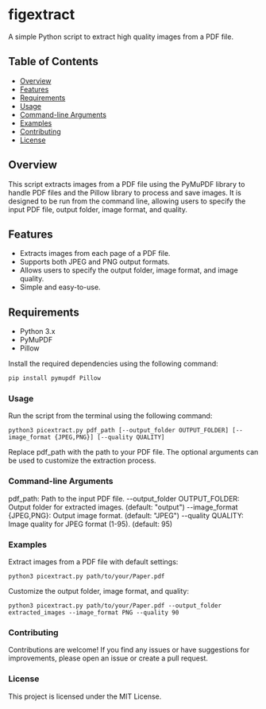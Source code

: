 # figextract
A simple Python script to extract high quality images from a PDF file.

## Table of Contents
- [Overview](#overview)
- [Features](#features)
- [Requirements](#requirements)
- [Usage](#usage)
- [Command-line Arguments](#command-line-arguments)
- [Examples](#examples)
- [Contributing](#contributing)
- [License](#license)

## Overview

This script extracts images from a PDF file using the PyMuPDF library to handle PDF files and the Pillow library to process and save images. It is designed to be run from the command line, allowing users to specify the input PDF file, output folder, image format, and quality.

## Features

- Extracts images from each page of a PDF file.
- Supports both JPEG and PNG output formats.
- Allows users to specify the output folder, image format, and image quality.
- Simple and easy-to-use.

## Requirements

- Python 3.x
- PyMuPDF
- Pillow

Install the required dependencies using the following command:

```bash
pip install pymupdf Pillow
```

### Usage
Run the script from the terminal using the following command:
```
python3 picextract.py pdf_path [--output_folder OUTPUT_FOLDER] [--image_format {JPEG,PNG}] [--quality QUALITY]
```
Replace pdf_path with the path to your PDF file. The optional arguments can be used to customize the extraction process.

### Command-line Arguments
pdf_path: Path to the input PDF file.
--output_folder OUTPUT_FOLDER: Output folder for extracted images. (default: "output")
--image_format {JPEG,PNG}: Output image format. (default: "JPEG")
--quality QUALITY: Image quality for JPEG format (1-95). (default: 95)

### Examples
Extract images from a PDF file with default settings:
```
python3 picextract.py path/to/your/Paper.pdf
```

Customize the output folder, image format, and quality:
```
python3 picextract.py path/to/your/Paper.pdf --output_folder extracted_images --image_format PNG --quality 90
```

### Contributing
Contributions are welcome! If you find any issues or have suggestions for improvements, please open an issue or create a pull request.

### License
This project is licensed under the MIT License.
